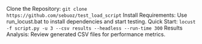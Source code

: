 Clone the Repository: ```git clone https://github.com/sebuoz/test_load_script```
Install Requirements: Use run_locust.bat to install dependencies and start testing.
Quick Start: ```locust -f script.py -u 3 --csv results --headless --run-time 300```
Results Analysis: Review generated CSV files for performance metrics.
